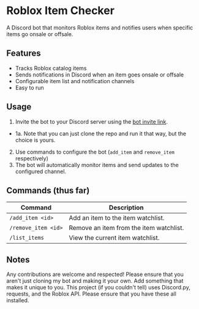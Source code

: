 # Roblox Item Checker
A Discord bot that monitors Roblox items and notifies users when specific items go onsale or offsale.

## Features

- Tracks Roblox catalog items
- Sends notifications in Discord when an item goes onsale or offsale
- Configurable item list and notification channels
- Easy to run

## Usage

1. Invite the bot to your Discord server using the [bot invite link](https://discord.com/oauth2/authorize?client_id=1328532981153009664&permissions=8&integration_type=0&scope=applications.commands+bot).
  - 1a. Note that you can just clone the repo and run it that way, but the choice is yours.
2. Use commands to configure the bot (`add_item` and `remove_item` respectively)
3. The bot will automatically monitor items and send updates to the configured channel.

## Commands (thus far)

| Command               | Description                                         |
|-----------------------|-----------------------------------------------------|
| `/add_item <id>`      | Add an item to the item watchlist.                  |
| `/remove_item <id>`   | Remove an item from the item watchlist.             |
| `/list_items`         | View the current item watchlist.                    |

## Notes

Any contributions are welcome and respected! Please ensure that you aren't just cloning my bot and making it your own. Add something that makes it unique to you.
This project (if you couldn't tell) uses Discord.py, requests, and the Roblox API. Please ensure that you have these all installed.
